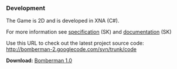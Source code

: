 ### Development ###

The Game is 2D and is developed in XNA (C#).

For more information see [specification](https://docs.google.com/viewer?a=v&pid=explorer&chrome=true&srcid=0B8XOIEPqV4lvOThhYzJhNzAtY2JhMi00NzM5LWI4YWQtMzM3ODc2ZjQwYWEz&hl=en_US&authkey=CP680ZQM) (SK) and [documentation](https://docs.google.com/viewer?a=v&pid=explorer&chrome=true&srcid=0B8XOIEPqV4lvZTI3MzRlMDYtMzkwMy00ODhiLWIxNmItZDIyYTIxNjhjNDY4&hl=en_US&authkey=CJSH4fcP) (SK)

Use this URL to check out the latest project source code:
http://bomberman-2.googlecode.com/svn/trunk/code

**Download:** [Bomberman 1.0](http://bomberman-2.googlecode.com/files/bomber1.0.0.4.zip)
